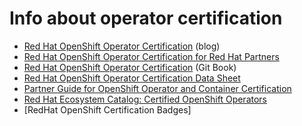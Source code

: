 # Info about operator certification

- [Red Hat OpenShift Operator Certification](https://www.openshift.com/blog/red-hat-openshift-operator-certification) (blog)
- [Red Hat OpenShift Operator Certification for Red Hat Partners](https://connect.redhat.com/en/partner-with-us/red-hat-openshift-operator-certification)
- [Red Hat OpenShift Operator Certification](https://redhat-connect.gitbook.io/red-hat-partner-connect-general-guide/certification-offerings/red-hat-openshift-operator-certification-1) (Git Book)
- [Red Hat OpenShift Operator Certification Data Sheet](https://connect.redhat.com/sites/default/files/2020-07/RH-OpenShift-Operator-Cert-Datasheet-US_062020F4.pdf)
- [Partner Guide for OpenShift Operator and Container Certification](https://redhat-connect.gitbook.io/partner-guide-for-red-hat-openshift-and-container/)
- [Red Hat Ecosystem Catalog: Certified OpenShift Operators](https://catalog.redhat.com/software/operators/explore)
- [RedHat OpenShift Certification Badges] 